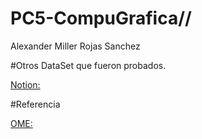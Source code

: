 # PC5-CompuGrafica//
Alexander Miller Rojas Sanchez  

#Otros DataSet que fueron probados.

[Notion: ](https://brassy-carrot-800.notion.site/PC5-Hard-Cascade-dd1743eab4294b5e8b31b1df861b3a5f?pvs=4)

#Referencia

[OME: ](https://www.youtube.com/watch?v=v_cwOq06g9E)
